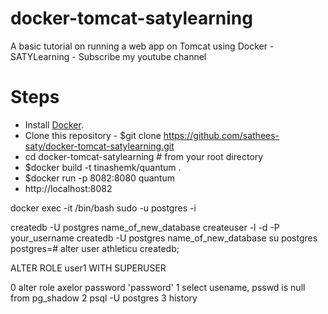 # docker-tomcat-satylearning
A basic tutorial on running a web app on Tomcat using Docker - SATYLearning - Subscribe my youtube channel

# Steps
* Install [Docker](https://docs.docker.com/install/).
* Clone this repository - $git clone https://github.com/sathees-saty/docker-tomcat-satylearning.git
* cd docker-tomcat-satylearning # from your root directory
* $docker build -t tinashemk/quantum .
* $docker run -p 8082:8080 quantum
* http://localhost:8082

docker exec -it <id> /bin/bash
sudo -u postgres -i

createdb -U postgres name_of_new_database
createuser -l -d -P your_username
createdb -U postgres name_of_new_database
su postgres
postgres=# alter user athleticu createdb;

   ALTER ROLE user1 WITH SUPERUSER

0 alter role axelor password 'password'
1 select usename, psswd is null from pg_shadow
2 psql -U postgres
3 history
